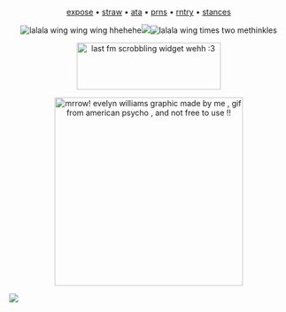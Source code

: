 <p align="center"><a href="https://docs.google.com/document/d/1PZBPPCn5mdzmKCY0bvNtKniAR_rKWLjFJCnQf0ii8yg/edit?tab=t.0">expose</a> • <a href="https://4lung.straw.page/cw">straw</a> • <a href="https://greenbean.atabook.org">ata</a> • <a href="https://pronouns.cc/@funfettimix">prns</a> • <a href="https://rentry.co/greenbean">rntry</a> • <a href="https://rentry.co/babybo">stances</a><p align="center">
    
<p align="center"><img src="https://watermelon.crd.co/assets/images/gallery01/450da4a9.gif?v=bc28efca" title="lalala wing wing wing hhehehe"><img src="https://komarev.com/ghpvc/?username=greenbeanX3-username&color=FB5870&style=plastic&label=ꉂ(˵˃+ᗜ+˂˵)+𓆩♡𓆪+──★+˙💄+!!+++++++++++++++++&abreviated=true"><img src="https://watermelon.crd.co/assets/images/gallery01/904808c8.gif?v=bc28efca" title="lalala wing times two methinkles"><p align="center">

<p align="center"><img src="https://lastfm.dedomil.workers.dev/greenbeanx3?light&spin&rainbow" title="last fm scrobbling widget wehh :3" width="260" height="85><p align="center">

<p align="center"><a target="_blank"><img src="https://files.catbox.moe/sdf8aq.gif" alt="mrrow! evelyn williams graphic made by me , gif from american psycho , and not free to use !!" title="evelyn williams graphic .ᐟ graphic was made by me , gif from american psycho , NOT FREE TO USE .ᐟ :3" width="340" height="340"><p align="center">

![](https://hit.yhype.me/github/profile?account_id=196847782)
